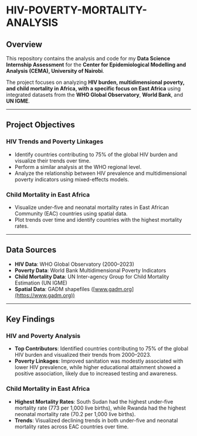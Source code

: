 # HIV-POVERTY-MORTALITY-ANALYSIS

## Overview  
This repository contains the analysis and code for my **Data Science Internship Assessment** for the **Center for Epidemiological Modelling and Analysis (CEMA), University of Nairobi**.  

The project focuses on analyzing **HIV burden, multidimensional poverty, and child mortality in Africa, with a specific focus on East Africa** using integrated datasets from the **WHO Global Observatory**, **World Bank**, and **UN IGME**.  

---

## Project Objectives  

### HIV Trends and Poverty Linkages  
- Identify countries contributing to 75% of the global HIV burden and visualize their trends over time.  
- Perform a similar analysis at the WHO regional level.  
- Analyze the relationship between HIV prevalence and multidimensional poverty indicators using mixed-effects models.  

### Child Mortality in East Africa  
- Visualize under-five and neonatal mortality rates in East African Community (EAC) countries using spatial data.  
- Plot trends over time and identify countries with the highest mortality rates.  

---

## Data Sources  
- **HIV Data**: WHO Global Observatory (2000–2023)  
- **Poverty Data**: World Bank Multidimensional Poverty Indicators  
- **Child Mortality Data**: UN Inter-agency Group for Child Mortality Estimation (UN IGME)  
- **Spatial Data**: GADM shapefiles ([www.gadm.org](https://www.gadm.org))  

---

## Key Findings  

### HIV and Poverty Analysis  
- **Top Contributors**: Identified countries contributing to 75% of the global HIV burden and visualized their trends from 2000–2023.  
- **Poverty Linkages**: Improved sanitation was modestly associated with lower HIV prevalence, while higher educational attainment showed a positive association, likely due to increased testing and awareness.  

### Child Mortality in East Africa  
- **Highest Mortality Rates**: South Sudan had the highest under-five mortality rate (773 per 1,000 live births), while Rwanda had the highest neonatal mortality rate (70.2 per 1,000 live births).  
- **Trends**: Visualized declining trends in both under-five and neonatal mortality rates across EAC countries over time.  





